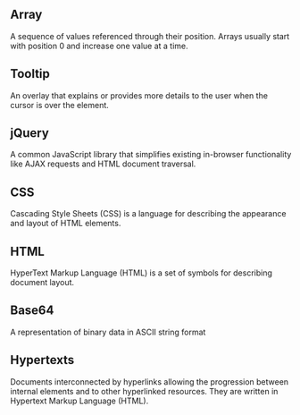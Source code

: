 ## Array
A sequence of values referenced through their position. Arrays usually start with position 0 and increase one value at a time.

## Tooltip
An overlay that explains or provides more details to the user when the cursor is over the element.

## jQuery
A common JavaScript library that simplifies existing in-browser functionality like AJAX requests and HTML document traversal.

## CSS
Cascading Style Sheets (CSS) is a language for describing the appearance and layout of HTML elements.

## HTML
HyperText Markup Language (HTML) is a set of symbols for describing document layout.

## Base64
A representation of binary data in ASCII string format

## Hypertexts
Documents interconnected by hyperlinks allowing the progression between internal elements and to other hyperlinked resources. They are written in Hypertext Markup Language (HTML).
